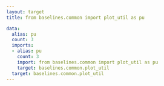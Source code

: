 ```yaml
---
layout: target
title: from baselines.common import plot_util as pu

data:
  alias: pu
  count: 3
  imports:
  - alias: pu
    count: 3
    import: from baselines.common import plot_util as pu
    target: baselines.common.plot_util
  target: baselines.common.plot_util
---
```

